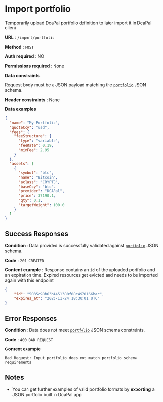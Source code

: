 # Import portfolio

Temporarily upload DcaPal portfolio definition to later import it in DcaPal client

**URL** : `/import/portfolio`

**Method** : `POST`

**Auth required** : NO

**Permissions required** : None

**Data constraints**

Request body must be a JSON payload matching the [`portfolio`](../../../schema/portfolio/v1/schema.json) JSON schema.

**Header constraints** : None

**Data examples**

```json
{
  "name": "My Portfolio",
  "quoteCcy": "usd",
  "fees": {
    "feeStructure": {
      "type": "variable",
      "feeRate": 0.19,
      "minFee": 2.95
    }
  },
  "assets": [
    {
      "symbol": "btc",
      "name": "Bitcoin",
      "aclass": "CRYPTO",
      "baseCcy": "btc",
      "provider": "DCAPal",
      "price": 37190.1,
      "qty": 0.1,
      "targetWeight": 100.0
    }
  ]
}
```

## Success Responses

**Condition** : Data provided is successfully validated against [`portfolio`](../../../schema/portfolio/v1/schema.json) JSON schema.

**Code** : `201 CREATED`

**Content example** : Response contains an `id` of the uploaded portfolio and an expiration time. Expired resources get evicted and needs to be imported again with this endpoint.

```json
{
    "id": "5035c98b63b4451380f08c4978166bec",
    "expires_at": "2023-11-24 18:30:01 UTC"
}
```

## Error Responses

**Condition** : Data does not meet [`portfolio`](../../../schema/portfolio/v1/schema.json) JSON schema constraints.

**Code** : `400 BAD REQUEST`

**Context example**

```
Bad Request: Input portfolio does not match portfolio schema requirements
```

## Notes

- You can get further examples of valid portfolio formats by **exporting** a JSON portfolio built in DcaPal app.